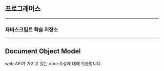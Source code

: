 

## 프로그래머스 
---

### 자바스크립트 학습 저장소

---

## Document Object Model

web API가 가지고 있는 dom 속성에 대해 학습합니다.












